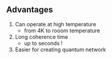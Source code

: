
## Advantages
1. Can operate at high temperature
	- from 4K to rooom temperature
2. Long coherence time
	- up to seconds !
3. Easier for creating quantum network